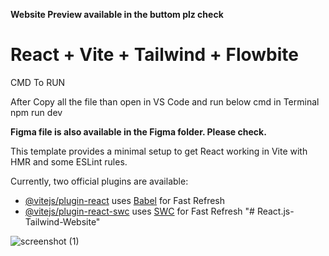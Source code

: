 **Website Preview available in the buttom plz check**
# React + Vite + Tailwind + Flowbite

CMD To RUN

After Copy all the file than open in VS Code and run below cmd in Terminal
npm run dev

**Figma file is also available in the Figma folder. Please check.**


This template provides a minimal setup to get React working in Vite with HMR and some ESLint rules.

Currently, two official plugins are available:

- [@vitejs/plugin-react](https://github.com/vitejs/vite-plugin-react/blob/main/packages/plugin-react/README.md) uses [Babel](https://babeljs.io/) for Fast Refresh
- [@vitejs/plugin-react-swc](https://github.com/vitejs/vite-plugin-react-swc) uses [SWC](https://swc.rs/) for Fast Refresh
"# React.js-Tailwind-Website"


![screenshot (1)](https://github.com/TabrezHakimji/React.js-Tailwind-Website/assets/162948892/84b1456e-d3e3-4f82-b939-751edfd4fdb7)

